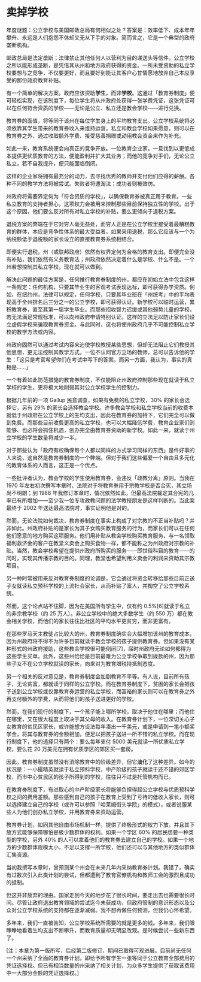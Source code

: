 # 卖掉学校

年度谜题：公立学校与美国邮政总局有何相似之处？答案是：效率低下、成本年年攀升、永远是人们抱怨不休却又无从下手的对象。简而言之，它是一个典型的政府垄断机构。

邮政总局是法定垄断；法律禁止其他任何人以营利为目的递送头等信件。公立学校之所以能形成垄断，是凭借其从州和地方政府获得的资金。一所未受资助的私立学校要想与之竞争，不仅要更好，而且要好到能让其客户心甘情愿地放弃自己本应享受的那份政府教育补贴。

有一个简单的解决方案。政府应该资助**学生**，而非**学校**。这通过「教育券制度」便可轻松实现，在该制度下，每位学生将从州政府处获得一张学费凭证，这张凭证可以在任何符合资质的学校——无论是公立、私立还是教会学校——进行兑换。

教育券的面值，将等同于该州在每位学生身上的平均教育支出。公立学校系统将必须依靠其学生带来的教育券收入来维持运营。私立和教会学校如果愿意，则可以在教育券之外，通过收取额外学费、接受慈善捐赠或动用教会资金来作为补充。

如此一来，教育系统便会向真正的竞争开放。一位教育企业家，一旦找到以更低成本提供更优质教育的方法，便能盈利并扩大其业务；而他的竞争对手们，无论公立私立，若不自我提升，便只能面临倒闭。

这样的企业家将拥有最充分的动力，去寻找优秀的教师并支付他们应得的薪酬。各种不同的教学方法将被尝试。失败者将遭淘汰；成功者则被效仿。

州政府将需要界定何为「符合资质的学校」，以确保教育券被真正用于教育。一些私立教育的支持者担心，这项权力会被用来控制那些目前保持独立性的学校。出于这个原因，他们要么反对所有对私立学校的补贴，要么更倾向于退税方案。

退税方案的弊端在于它对穷人毫无益处，而穷人正是在公立学校里接受着最糟糕教育的群体，本应是竞争性体系的最大受益者。如果采用退税，那么它应该与一个为纳税额低于退税额的家长设立的直接教育券系统相结合。

即便实行退税，州（或联邦政府）依然有权界定何为合格的教育支出。即便完全没有补贴，我们依然有义务教育法；州政府依然决定着什么是学校、什么不是。一个州若想控制其私立学校，现在就可以做到。

解决此问题的最佳方案是，任何推行教育券制度的州，都应在初始立法中包含这样一条规定：任何机构，只要其毕业生的客观考试表现达标，即可获得办学资质。例如，在纽约州，法律可以规定，任何学校，只要其毕业班在「州统考」中的平均表现高于全州排名后三分之一的公立学校，即可获得认证。新学校可以临时运营，累积教育券，直至其第一届学生毕业。而那些招收智力迟缓或其他弱势儿童的学校，若无法满足常规标准，可以向州政府申请特别认证。这样的立法足以防止家长们设立虚假学校来骗取教育券资金。与此同时，这也将使州政府几乎不可能控制私立学校的教学方法或内容。

州政府固然可以通过考试内容来迫使学校教授某些思想，但却无法阻止它们教授其他思想，更无法控制其教学方式。一位不认同官方立场的教师，总可以告诉他的学生：「这只是考官希望你们在考试中写下的答案。而另一方面，我认为，事实的真相是……」

一个有着如此防范措施的教育券制度，不仅能阻止州政府控制那些现在就读于私立学校的学生，更将极大地削弱其对公立学校学生的控制力。

根据几年前的一项 Gallup 民意调查，如果有免费的私立学校，30% 的家长会选择它，另有 29% 的家长会选择教会学校。许多教会学校和私立学校当前的收费本就低于州政府在公立学校上的生均支出，因此在教育券的加持下，它们完全可以做到免费。而那些目前收费更高的私立学校，也可以大幅降低学费，教育企业家们则能够、也必将会抓住机遇，创办完全由教育券资助的新学校。如此一来，就读于州立学校的学生数量将减少一半。

对于那些认为「政府有权确保每个人都以同样的方式学习同样的东西」是件好事的人来说，这自然是教育券制度的一个弊端。但对于我们这些偏爱一个自由且多元化的教育体系的人而言，这正是一个优点。

一些批评者认为，教会学校的学生使用教育券，会违反「政教分离」原则。当我在 1970 年左右初次撰写本章时，法院对于将教育券用于宗教学校是否合宪，其立场尚不明朗；到 1988 年我修订本章时，情况依然如此，但最高法院裁定其合宪的几率已有所增加——至少我一位专攻政教问题的法学教授朋友是这样判断的。当此案最终于 2002 年送达最高法院时，事实证明他是对的。

然而，无论法院如何裁决，教育券制度在事实上构成了对宗教的不正当补贴吗？并非如此。州政府补贴的是家长为其子女购买教育服务的行为，而家长们可以在任何他们愿意的地方购买这项服务。他们用补贴从教会学校购买教育服务，与一名领取福利救济金的客户在教堂义卖会上购买食物一样，都不能称之为州政府对宗教的补贴。当然，教会学校希望在提供州政府所购买的服务——即世俗科目的教育——的同时，实现其传播宗教的目的。同理，教堂也希望利用义卖会的利润来资助其宗教项目。

另一种时常被用来反对教育券制度的论调是，它会通过将资金转移给那些目前正送子女就读私立预科学校的上流社会家长，从而补贴了富人，并掏空了公立学校系统。

然而，这个论点站不住脚，因为在美国所有学生中，仅有约 0.5%[6]就读于私立的非宗教学校（约 25 万人）。非公立学校中的绝大多数学生（约 550 万）都在教会相关学校，而他们的家长往往比社区的平均水平更贫穷，而非更富有。

在那些罗马天主教徒占比较大的州，教育券制度确实会大幅增加该州的教育成本，因为州政府将不得不为许多目前就读于教会学校的孩子提供教育券。但如果没有某种形式的州政府援助，这些教会学校很可能倒闭[7]，届时州政府无论如何都得为这些学生买单。此外，这些州恰恰是目前最难为公立学校争取到拨款的州，因为那些子女不在公立学校就读的家长，向来对为教育增税持抵制态度。

另一个相关的反对意见是，教育券制度会加剧教育不平等。有人说，目前所有孩子，无论贫富，都就读于同样的公立学校。而在教育券制度下，贫困的家长会把孩子送到公立学校或仅靠教育券运营的私立学校，而富裕的家长则可以在教育券之外再支付额外的学费，从而将他们的孩子送进更好的学校。

然而，在我们现行的制度下，一个孩子能上哪所学校，取决于他住在哪里；而他住在哪里，又在很大程度上取决于其父母的收入。在教育券计划下，一位深切关心子女教育的贫民区家长，或许能想方设法每年凑出一千美元，或是申请到一笔小额奖学金，将其与教育券的金额相加，便足以把孩子送进一所不错的私立学校。而在现行制度下，他的选择只有两个：要么每年支付 5000 美元就读一所优质私立学校，要么花 20 万美元在拥有优质学区的郊区买一套房。

因此，教育券制度虽然没有消除教育中的阶级差异，但它**淡化**了这种差异。如今的状况是：一小撮精英就读于私立预科学校，中产阶级的孩子就读于还不错的郊区学校，而市中心贫民区的孩子所得到的学校，往往只不过是托管机构而已。

在教育券制度下，有进取心的中产阶级家长将能够负担得起公立学校与优质预科学校之间的费用差额。那些感到自己的孩子在教育上受到了亏待的低收入家长，则可以选择建立自己的学校（或许可以参照「哈莱姆街头学院」的模式），或者说服某些人为他们创办私立学校，并用教育券来资助运营。

教育券计划，如同其他自由市场机制一样，提供了终极形式的权力下放，并且其下放方式能够保障哪怕是极少数群体的权利。如果一个学区 60% 的居民想要一种类型的学校，另外 40% 的人可以拿着他们的教育券去建立自己的学校。如果一个地方的少数群体规模太小，不足以支撑一所学校，他们还可以与其他地方的类似群体汇集资源。

当初我撰写本章时，曾预测某个州会在未来几年内采纳教育券计划。我错了。确实有过数次引入此类计划的尝试，但都遭到了教育官僚机构和教师工会的激烈且成功的抵制。

但这并非放弃的理由。国家走到今天的地步花了很长时间，要走出去也需要很长时间。尽管让政府退出教育领域的尝试迄今未获成功，但政府管制的意识形态以及公众对公立学校系统的支持都在逐渐减弱。我不想再做任何预测，但我仍心怀希望。

多年来，我们一直被告知，公立学校系统所需要的就是更多的钱。多年来，我们眼睁睁地看着生均支出不断攀升，而教育质量却无明显改观。是时候尝试一些新东西了。

[注：本章为第一版所写，后经第二版修订，期间已取得可观进展。目前尚无任何一个州采纳了全面的教育券计划，即给予所有学生一张等同于公立教育全部费用的凭证选择权。但已有相当数量的州采纳了相关计划，为众多学生提供了获取该费用中一大部分金额的凭证选择权。]